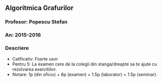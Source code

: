 ## Algoritmica Grafurilor
### Profesor: Popescu Stefan
### An: 2015-2016
### Descriere
* Calificativ: Foarte usor
* Pentru 5: La examen cere de la colegii din stanga/dreapte sa te ajute cu rezolvarea exercitiilor.
* Notare: 1p (din oficiu) + 6p (examen) + 1.5p (laborator) + 1.5p (seminar).